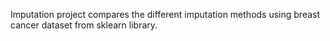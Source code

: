 Imputation project compares the different imputation methods using breast cancer dataset from sklearn library.
